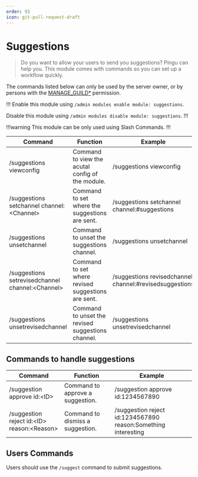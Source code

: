 ```yaml
---
order: 93
icon: git-pull-request-draft
---
```


# Suggestions

>  Do you want to allow your users to send you suggestions? Pingu can help you. This module comes with commands so you can set up a workflow quickly.

The commands listed below can only be used by the server owner, or by persons with the [MANAGE_GUILD\*](https://discord.com/developers/docs/topics/permissions) permission.

!!!
Enable this module using `/admin modules enable module: suggestions`.

Disable this module using `/admin modules disable module: suggestions`.
!!!

!!!warning
This module can be only used using Slash Commands.
!!!

| Command | Function | Example |
| -------------------------------------------------------------------- | ---------------------------------------------------------------------------------------------------------------------------------------------------------------- | -------------------------------------------------------------- |
| /suggestions viewconfig | Command to view the acutal config of the module. | /suggestions viewconfig |
| /suggestions setchannel channel:\<Channel>| Command to set where the suggestions are sent. | /suggestions setchannel channel:#suggestions |
| /suggestions unsetchannel | Command to unset the suggestions channel. | /suggestions unsetchannel |
| /suggestions setrevisedchannel channel:\<Channel> | Command to set where revised suggestions are sent. | /suggestions revisedchannel channel:#revisedsuggestions |
| /suggestions unsetrevisedchannel | Command to unset the revised suggestions channel. | /suggestions unsetrevisedchannel |

## Commands to handle suggestions

| Command | Function | Example |
| -------------------------------------------------------------------- | ---------------------------------------------------------------------------------------------------------------------------------------------------------------- | -------------------------------------------------------------- |
| /suggestion approve id:\<ID> | Command to approve a suggestion. | /suggestion approve id:1234567890 |
| /suggestion reject id:\<ID> reason:\<Reason>| Command to dismiss a suggestion. | /suggestion reject id:1234567890 reason:Something interesting |

## Users Commands

Users should use the `/suggest` command to submit suggestions.